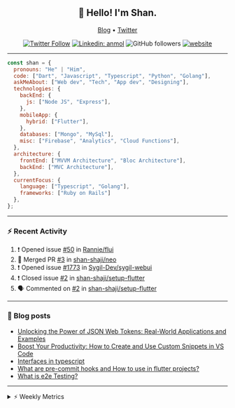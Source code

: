 <h2 align="center">👋 Hello! I'm Shan.</h2>
<p align="center">
  <a href="https://medium.com/feed/@shan-shaji">Blog</a> •
  <a href="https://twitter.com/intent/follow?screen_name=shan__shaji">Twitter</a>
</p>

<p align="center"><a href="https://twitter.com/intent/follow?screen_name=shan__shaji"><img src="https://img.shields.io/twitter/follow/shan__shaji?style=flat" alt="Twitter Follow"></a>
<a href="https://www.linkedin.com/in/shan-shaji/"><img src="https://img.shields.io/badge/shan-shaji?style=flat-square&amp;logo=Linkedin&amp;logoColor=white&amp;link=https://www.linkedin.com/in/shan-shaji/" alt="Linkedin: anmol"></a>
<img src="https://img.shields.io/github/followers/shan-shaji?label=Follow&amp;style=social" alt="GitHub followers">
<a href="http://shan-shaji.github.io/"><img src="https://img.shields.io/badge/Website-46a2f1.svg?&amp;style=flat-square&amp;logo=Google-Chrome&amp;logoColor=white&amp;link=http://shan-shaji.github.io/" alt="website"></a></p>

<hr>

```javascript
const shan = {
  pronouns: "He" | "Him",
  code: ["Dart", "Javascript", "Typescript", "Python", "Golang"],
  askMeAbout: ["Web dev", "Tech", "App dev", "Designing"],
  technologies: {
    backEnd: {
      js: ["Node JS", "Express"],
    },
    mobileApp: {
      hybrid: ["Flutter"],
    },
    databases: ["Mongo", "MySql"],
    misc: ["Firebase", "Analytics", "Cloud Functions"],
  },
  architecture: {
    frontEnd: ["MVVM Architecture", "Bloc Architecture"],
    backEnd: ["MVC Architecture"],
  },
  currentFocus: {
    language: ["Typescript", "Golang"],
    frameworks: ["Ruby on Rails"]
  },
};
```

---

### ⚡ Recent Activity

<!--START_SECTION:activity-->
1. ❗️ Opened issue [#50](https://github.com/Rannie/flui/issues/50) in [Rannie/flui](https://github.com/Rannie/flui)
2. 🎉 Merged PR [#3](https://github.com/shan-shaji/neo/pull/3) in [shan-shaji/neo](https://github.com/shan-shaji/neo)
3. ❗️ Opened issue [#1773](https://github.com/Sygil-Dev/sygil-webui/issues/1773) in [Sygil-Dev/sygil-webui](https://github.com/Sygil-Dev/sygil-webui)
4. ❗️ Closed issue [#2](https://github.com/shan-shaji/setup-flutter/issues/2) in [shan-shaji/setup-flutter](https://github.com/shan-shaji/setup-flutter)
5. 🗣 Commented on [#2](https://github.com/shan-shaji/setup-flutter/issues/2) in [shan-shaji/setup-flutter](https://github.com/shan-shaji/setup-flutter)
<!--END_SECTION:activity-->

---

### 📕 Blog posts

<!-- BLOG-POST-LIST:START -->
- [Unlocking the Power of JSON Web Tokens: Real-World Applications and Examples](https://dev.to/shanshaji/unlocking-the-power-of-json-web-tokens-real-world-applications-and-examples-1m30)
- [Boost Your Productivity: How to Create and Use Custom Snippets in VS Code](https://dev.to/shanshaji/boost-your-productivity-how-to-create-and-use-custom-snippets-in-vs-code-5bbo)
- [Interfaces in typescript](https://dev.to/shanshaji/interfaces-in-typescript-55f8)
- [What are pre-commit hooks and How to use in flutter projects?](https://dev.to/shanshaji/what-are-pre-commit-hooks-and-how-to-use-in-flutter-projects-4c0m)
- [What is e2e Testing?](https://dev.to/shanshaji/what-is-e2e-testing-1eg0)
<!-- BLOG-POST-LIST:END -->

<hr>
<details>
    <summary>⚡ Weekly Metrics</summary>
    <p>
    
<!--START_SECTION:waka-->
![Code Time](http://img.shields.io/badge/Code%20Time-2%2C003%20hrs%2050%20mins-blue)

![Profile Views](http://img.shields.io/badge/Profile%20Views-66-blue)

**🐱 My GitHub Data** 

> 📦 ? Used in GitHub's Storage 
 > 
> 🏆 278 Contributions in the Year 2023
 > 
> 💼 Opted to Hire
 > 
> 📜 131 Public Repositories 
 > 
> 🔑 0 Private Repositories 
 > 
**I'm a Night 🦉** 

```text
🌞 Morning                4056 commits        ███░░░░░░░░░░░░░░░░░░░░░░   10.83 % 
🌆 Daytime                10028 commits       ███████░░░░░░░░░░░░░░░░░░   26.78 % 
🌃 Evening                17474 commits       ████████████░░░░░░░░░░░░░   46.66 % 
🌙 Night                  5889 commits        ████░░░░░░░░░░░░░░░░░░░░░   15.73 % 
```
📅 **I'm Most Productive on Thursday** 

```text
Monday                   5240 commits        ███░░░░░░░░░░░░░░░░░░░░░░   13.99 % 
Tuesday                  5911 commits        ████░░░░░░░░░░░░░░░░░░░░░   15.78 % 
Wednesday                4699 commits        ███░░░░░░░░░░░░░░░░░░░░░░   12.55 % 
Thursday                 8082 commits        █████░░░░░░░░░░░░░░░░░░░░   21.58 % 
Friday                   6366 commits        ████░░░░░░░░░░░░░░░░░░░░░   17.00 % 
Saturday                 3506 commits        ██░░░░░░░░░░░░░░░░░░░░░░░   09.36 % 
Sunday                   3643 commits        ██░░░░░░░░░░░░░░░░░░░░░░░   09.73 % 
```


📊 **This Week I Spent My Time On** 

```text
🕑︎ Time Zone: Asia/Kolkata

💬 Programming Languages: 
Dart                     9 hrs 43 mins       ██████████████████░░░░░░░   70.69 % 
YAML                     1 hr 23 mins        ███░░░░░░░░░░░░░░░░░░░░░░   10.09 % 
TypeScript               1 hr 10 mins        ██░░░░░░░░░░░░░░░░░░░░░░░   08.57 % 
Text                     53 mins             ██░░░░░░░░░░░░░░░░░░░░░░░   06.50 % 
JSON                     16 mins             █░░░░░░░░░░░░░░░░░░░░░░░░   02.05 % 

🔥 Editors: 
Android Studio           11 hrs 56 mins      ██████████████████████░░░   86.82 % 
VS Code                  1 hr 48 mins        ███░░░░░░░░░░░░░░░░░░░░░░   13.18 % 

🐱‍💻 Projects: 
turbo-flutter            10 hrs 31 mins      ███████████████████░░░░░░   76.47 % 
homeday                  1 hr 7 mins         ██░░░░░░░░░░░░░░░░░░░░░░░   08.22 % 
dial_contacts            1 hr 5 mins         ██░░░░░░░░░░░░░░░░░░░░░░░   07.99 % 
coverage_test            16 mins             ░░░░░░░░░░░░░░░░░░░░░░░░░   01.99 % 
block-mate               14 mins             ░░░░░░░░░░░░░░░░░░░░░░░░░   01.80 % 

💻 Operating System: 
Mac                      13 hrs 45 mins      █████████████████████████   100.00 % 
```

**I Mostly Code in Dart** 

```text
Dart                     53 repos            ███████████░░░░░░░░░░░░░░   45.69 % 
Python                   5 repos             █░░░░░░░░░░░░░░░░░░░░░░░░   04.31 % 
Ruby                     3 repos             █░░░░░░░░░░░░░░░░░░░░░░░░   02.59 % 
Go                       3 repos             █░░░░░░░░░░░░░░░░░░░░░░░░   02.59 % 
Shell                    1 repo              ░░░░░░░░░░░░░░░░░░░░░░░░░   00.86 % 
```




 Last Updated on 28/04/2023 18:47:52 UTC
<!--END_SECTION:waka-->

</p>
 </details>
